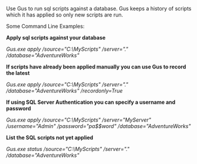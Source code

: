Use Gus to run sql scripts against a database. Gus keeps a history of scripts which it has applied so only new scripts are run.


Some Command Line Examples:

**Apply sql scripts against your database**

*Gus.exe apply /source="C:\MyScripts" /server="." /database="AdventureWorks"*

**If scripts have already been applied manually you can use Gus to record the latest**

*Gus.exe apply /source="C:\MyScripts" /server="." /database="AdventureWorks" /recordonly=True*

**If using SQL Server Authentication you can specify a username and password**

*Gus.exe apply /source="C:\MyScripts" /server="MyServer" /username="Admin" /password="pa$$word" /database="AdventureWorks"*

**List the SQL scripts not yet applied**

*Gus.exe status /source="C:\MyScripts" /server="." /database="AdventureWorks"*

